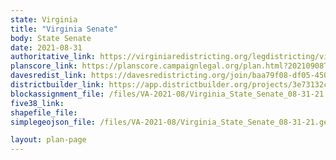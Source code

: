 ```yaml
---
state: Virginia
title: "Virginia Senate"
body: State Senate
date: 2021-08-31
authoritative_link: https://virginiaredistricting.org/legdistricting/virginia/comment_links
planscore_link: https://planscore.campaignlegal.org/plan.html?20210908T034650.758522863Z
davesredist_link: https://davesredistricting.org/join/baa79f08-df05-4500-8e3e-57a361131e66
districtbuilder_link: https://app.districtbuilder.org/projects/3e73132c-8c49-4f18-a781-5bbdb9cfdaa2
blockassignment_file: /files/VA-2021-08/Virginia_State_Senate_08-31-21.zip
five38_link:
shapefile_file:
simplegeojson_file: /files/VA-2021-08/Virginia_State_Senate_08-31-21.geojson

layout: plan-page
---
```

